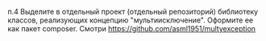 
п.4 Выделите в отдельный проект (отдельный репозиторий) библиотеку классов, реализующих концепцию "мультиисключение". Оформите ее как пакет composer.
Смотри https://github.com/asml1951/multyexception